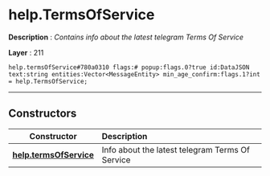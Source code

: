 # help.TermsOfService

**Description** : *Contains info about the latest telegram Terms Of Service*

**Layer** : 211

```tl
help.termsOfService#780a0310 flags:# popup:flags.0?true id:DataJSON text:string entities:Vector<MessageEntity> min_age_confirm:flags.1?int = help.TermsOfService;
```

---

## Constructors

| Constructor | Description |
| :---: | :--- |
| [**help.termsOfService**](constructor/help.termsOfService) | Info about the latest telegram Terms Of Service |